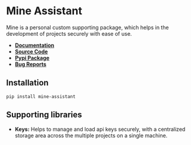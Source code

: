 # Mine Assistant

Mine is a personal custom supporting package, which helps in the development of projects securely with ease of use.

- **[Documentation](https://github.com/lovesh-kumrawat/mine/wiki/Documentation)**
- **[Source Code](https://github.com/lovesh-kumrawat/mine)**
- **[Pypi Package](https://pypi.org/project/mine-assistant/)**
- **[Bug Reports](https://github.com/lovesh-kumrawat/mine/issues)**

## Installation

    pip install mine-assistant

## Supporting libraries

- **Keys:** Helps to manage and load api keys securely, with a centralized storage area across the multiple projects on a single machine.

